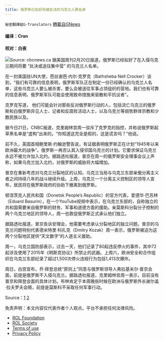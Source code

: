 ```yaml
---
title: 俄罗斯已拟好将被处决的乌克兰人黑名单
---
```

`秘密翻譯組G-Translators` [轉載自GNews](https://gnews.org/zh-hans/2044157/)

#### 编译：Cran

#### 校对：白夜
![](https://assets.gnews.org/wp-content/uploads/2022/02/16454802271.png)Source: cbcnews.ca
据美国周刊2月20日报道，俄罗斯已经拟好了在入侵乌克兰期间将要 “处决或送往集中营” 的乌克兰人名单。

在一封美国驻UN大使，芭丝谢芭·内尔·克罗克（Bathsheba Nell Crocker）谈到，“我们有可靠的信息表明，俄罗斯军队正在制定一份已经确认的乌克兰人名单，这些乌克兰人要么被杀害，要么会被送往军事占领组织的营地。我们也有可靠的信息表明，俄罗斯军队可能会使用致命措施来驱散和平抗议者”。

克罗克写道， 他们可能会针对那些反对俄罗斯行动的人，包括流亡乌克兰的俄罗斯和白俄罗斯异见人士、记者和反腐败活动人士，以及乌克兰等弱势群体宗教和少数民族以及。

据今日21日，CNBC报道，克里姆林宫周一驳斥了克罗克的指控，并称说俄罗斯起草黑名单是“虚构”出来的。“你知道这完全是假的，这是谎言吗？”他说。

前不久，英国首相鲍里斯·约翰逊警告说，有证据表明俄罗斯正在计划“1945年以来欧洲最大的战争”。俄罗斯一再否认其入侵邻国乌克兰的计划。它要求保证乌克兰永远不被允许加入北约。据路透社报道，普京在周一的俄罗斯安全理事会议上声称，如果乌克兰加入北约，对俄罗斯的威胁将大幅增加。

普京在重新考虑对乌克兰分裂地区的认知。乌克兰当局与乌克兰东部亲俄分离主义者之间持续八年的战斗继续升级。上周，乌克兰一个分离主义控制区的领导人宣布，居民将在俄罗斯政府的协助下撤离到俄罗斯。

顿涅茨克人民共和国（Donetsk People’s Republic）的官方代表，爱德华·巴苏林（Eduard Basurin），在一个YouTube视频中表示，在乌克兰东部的，自称独立的共和国需要来自俄罗斯的财务、军事和道德方面的援助。亲莫斯科分裂分子控制的两个乌克兰地区的领导人，周一也敦促俄罗斯正式承认他们独立。

据路透社报道，普京告诉安理会，他需要考虑承认分裂地区的独立问题。普京的乌克兰问题特别代表德米特里·科扎克（Dmitry Kozak）周一表示，俄罗斯被迫为这两个分裂地区提供“天文数字”的人道主义援助。

周一，乌克兰国防部表示，过去一天，他们记录了80起违反停火的事件，其中72起涉及使用了2015年《明斯克协议》所禁止的武器。上周六，欧洲安全和合作组织在乌克兰东部纪录了超过1,500次停火违规行为包括1,413次爆炸。

周日，白宫宣布，乔·拜登总统“原则上”同意与俄罗斯领导人弗拉基米尔·普京会面，前提是俄罗斯不入侵乌克兰。据路透社报道，克里姆林宫周一表示，目前没有普京和拜登会面的具体计划。布林肯定于本周晚些时候在欧洲与俄罗斯外长谢尔盖·拉夫罗夫会晤，前提是莫斯科不采取任何军事行动。

Source：[1](https://www.newsweek.com/ukrainians-killed-sent-camps-during-russian-invasion-report-1681026) [2](https://www.cnbc.com/2022/02/21/us-says-russia-expected-to-invade-ukraine-very-soon.html)

 

免责声明：本文内容仅代表作者个人观点，平台不承担任何法律风险。

- [ROL Foundation](https://rolfoundation.org/)
- [ROL Society](https://rolsociety.org/)
- [Terms of use](https://gnews.org/terms-of-use-3/)
- [Privacy Policy](https://gnews.org/privacy-policy/)
